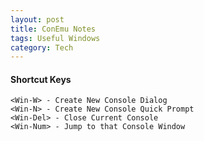 ```yaml
---
layout: post
title: ConEmu Notes
tags: Useful Windows
category: Tech
---
```

#### Shortcut Keys ####

~~~
<Win-W> - Create New Console Dialog  
<Win-N> - Create New Console Quick Prompt  
<Win-Del> - Close Current Console  
<Win-Num> - Jump to that Console Window  
~~~


